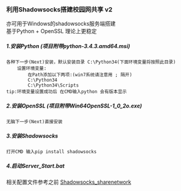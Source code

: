 ### 利用Shadowsocks搭建校园网共享 v2
	
亦可用于Windows的shadowsocks服务端搭建  
基于Python + OpenSSL  理论上更稳定  

##### 1.安装Python (项目附带python-3.4.3.amd64.msi)  
```
各种下一步(Next)安装，默认安装目录 C:\Python34(下面环境变量将按照此目录)  
    设置环境变量:  
        在Path添加以下两项:(win7系统请注意用 ; 隔开)  
	    C:\Python34  
	    C:\Python34\Scripts   
tip:环境变量设置成功后 在CMD输入python 会有版本显示  
```
##### 2.安装OpenSSL (项目附带Win64OpenSSL-1_0_2o.exe)  
	无脑下一步(Next)直接安装  
##### 3.安装Shadowsocks  
	打开CMD 输入pip install shadowsocks  
##### 4.启动Server_Start.bat  
相关配置文件参考之前 [Shadowsocks_sharenetwork](https://github.com/aowoiiii/Shadowsocks_sharenetwork)

